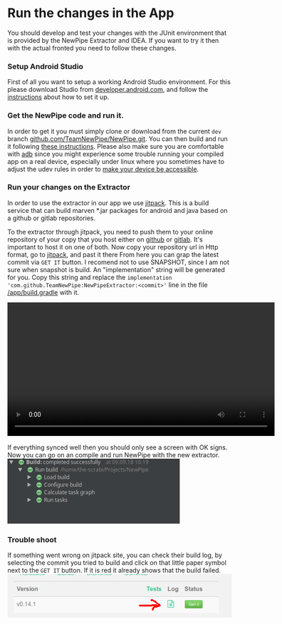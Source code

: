 # Run the changes in the App

You should develop and test your changes with the JUnit environment that is
provided by the NewPipe Extractor and IDEA. If you want to try it then with
the actual fronted you need to follow these changes.

### Setup Android Studio

First of all you want to setup a working Android Studio environment. For this please
download Studio from [developer.android.com](https://developer.android.com/studio/),
and follow the [instructions](https://developer.android.com/studio/install) about how to set it up.

### Get the NewPipe code and run it.

In order to get it you must simply clone or download from the current `dev` branch
[github.com/TeamNewPipe/NewPipe.git](https://github.com/TeamNewPipe/NewPipe/archive/dev.zip).
You can then build and run it following [these instructions](https://developer.android.com/studio/run/).
Please also make sure you are comfortable with [adb](https://en.droidwiki.org/wiki/Android_Debug_Bridge) since
you might experience some trouble running your compiled app on a real device, especially under linux where you
sometimes have to adjust the udev rules in order to
[make your device be accessible](http://www.janosgyerik.com/adding-udev-rules-for-usb-debugging-android-devices/).

### Run your changes on the Extractor

In order to use the extractor in our app we use [jitpack](https://jitpack.io). This is a build service that can build
marven *.jar packages for android and java based on a github or gitlab repositories. 

To the extractor through jitpack, you need to push them to your online repository of
your copy that you host either on [github](https://github.com) or [gitlab](https://gitlab.com). It's important to host
it on one of both. Now copy your repository url in Http format, go to [jitpack](https://jitpack.io/), and past it there
From here you can grap the latest commit via `GET IT` button.
I recomend not to use SNAPSHOT, since I am not sure when snapshot is build. An "implementation" string will be generated
for you. Copy this string and replace the `implementation 'com.github.TeamNewPipe:NewPipeExtractor:<commit>'` line in
the file [/app/build.gradle](https://github.com/TeamNewPipe/NewPipe/blob/dev/app/build.gradle#L58) with it.

<video width="600" controls>
  <source src="../media/how_to_jitpack.mp4" type="video/mp4">
Your browser does not support the video tag.
</video>

If everything synced well then you should only see a screen with OK signs. Now you can go on an compile and run NewPipe
with the new extractor.
![image_sync_ok](/img/sync_ok.png)

### Trouble shoot

If something went wrong on jitpack site, you can check their build log, by selecting the commit you tried to build and
click on that little paper symbol next to the `GET IT` button. If it is red it already shows that the build failed.
![jitpack failed to build](/img/jitpack_fail.png)
